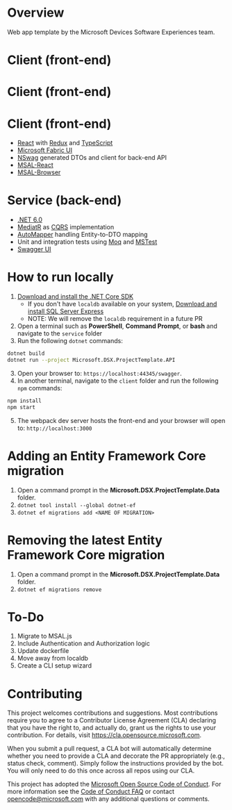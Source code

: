 # Overview

Web app template by the Microsoft Devices Software Experiences team.

# Client (front-end)

# Client (front-end)
# Client (front-end)

- [React](https://reactjs.org/docs/getting-started.html) with [Redux](https://redux.js.org/introduction/getting-started) and [TypeScript](https://www.typescriptlang.org/docs)
- [Microsoft Fabric UI](https://developer.microsoft.com/en-us/fluentui#/get-started)
- [NSwag](https://github.com/RicoSuter/NSwag) generated DTOs and client for back-end API
- [MSAL-React](https://github.com/AzureAD/microsoft-authentication-library-for-js/tree/dev/lib/msal-react)
- [MSAL-Browser](https://github.com/AzureAD/microsoft-authentication-library-for-js)

# Service (back-end)

- [.NET 6.0](https://dotnet.microsoft.com/learn/dotnet/hello-world-tutorial/intro)
- [MediatR](https://github.com/jbogard/MediatR) as [CQRS](https://docs.microsoft.com/en-us/azure/architecture/patterns/cqrs) implementation
- [AutoMapper](https://github.com/AutoMapper/AutoMapper) handling Entity-to-DTO mapping
- Unit and integration tests using [Moq](https://github.com/moq/moq4) and [MSTest](https://docs.microsoft.com/en-us/dotnet/core/testing/unit-testing-with-mstest)
- [Swagger UI](https://github.com/swagger-api/swagger-ui)

# How to run locally

1. [Download and install the .NET Core SDK](https://dotnet.microsoft.com/download)
    * If you don't have `localdb` available on your system, [Download and install SQL Server Express](https://docs.microsoft.com/en-us/sql/database-engine/configure-windows/sql-server-express-localdb)
    * NOTE: We will remove the `localdb` requirement in a future PR
2. Open a terminal such as **PowerShell**, **Command Prompt**, or **bash** and navigate to the `service` folder
3. Run the following `dotnet` commands:
```sh
dotnet build
dotnet run --project Microsoft.DSX.ProjectTemplate.API
```
3. Open your browser to: `https://localhost:44345/swagger`.
4. In another terminal, navigate to the `client` folder and run the following `npm` commands:
```sh
npm install
npm start
```
5. The webpack dev server hosts the front-end and your browser will open to: `http://localhost:3000`

# Adding an Entity Framework Core migration

1. Open a command prompt in the **Microsoft.DSX.ProjectTemplate.Data** folder.
2. `dotnet tool install --global dotnet-ef`
3. `dotnet ef migrations add <NAME OF MIGRATION>`

# Removing the latest Entity Framework Core migration

1. Open a command prompt in the **Microsoft.DSX.ProjectTemplate.Data** folder.
2. `dotnet ef migrations remove`

# To-Do

1. Migrate to MSAL.js
2. Include Authentication and Authorization logic
3. Update dockerfile
4. Move away from localdb
5. Create a CLI setup wizard

# Contributing

This project welcomes contributions and suggestions. Most contributions require you to agree to a
Contributor License Agreement (CLA) declaring that you have the right to, and actually do, grant us
the rights to use your contribution. For details, visit https://cla.opensource.microsoft.com.

When you submit a pull request, a CLA bot will automatically determine whether you need to provide
a CLA and decorate the PR appropriately (e.g., status check, comment). Simply follow the instructions
provided by the bot. You will only need to do this once across all repos using our CLA.

This project has adopted the [Microsoft Open Source Code of Conduct](https://opensource.microsoft.com/codeofconduct/).
For more information see the [Code of Conduct FAQ](https://opensource.microsoft.com/codeofconduct/faq/) or
contact [opencode@microsoft.com](mailto:opencode@microsoft.com) with any additional questions or comments.
